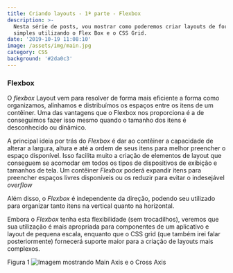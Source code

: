 ```yaml
---
title: Criando layouts - 1ª parte - Flexbox
description: >-
  Nesta série de posts, vou mostrar como poderemos criar layouts de forma
  simples utilizando o Flex Box e o CSS Grid.
date: '2019-10-19 11:08:10'
image: /assets/img/main.jpg
category: CSS
background: '#2da0c3'
---
```

### Flexbox

O _flexbox_ Layout vem para resolver de forma mais eficiente a forma como organizamos, alinhamos e distribuímos os espaços entre os itens de um contêiner. Uma das vantagens que o Flexbox nos proporciona é a de conseguimos fazer isso mesmo quando o tamanho dos itens é desconhecido ou dinâmico.

A principal ideia por trás do _Flexbox_ é dar ao contêiner a capacidade de alterar a largura, altura e até a ordem de seus itens para melhor preencher o espaço disponível. Isso facilita muito a criação de elementos de layout que conseguem se acomodar em todos os tipos de dispositivos de exibição e tamanhos de tela. Um contêiner _Flexbox_ poderá expandir itens para preencher espaços livres disponíveis ou os reduzir para evitar o indesejável _overflow_

Além disso, o _Flexbox_ é independente da direção, podendo seu utilizado para organizar tanto itens na vertical quanto na horizontal. 

Embora o _Flexbox_ tenha esta flexibilidade (sem trocadilhos), veremos que sua utilização é mais apropriada para componentes de um aplicativo e layout de pequena escala, enquanto que o CSS grid (que também irei falar posteriormente) fornecerá suporte maior para a criação de layouts mais complexos.


Figura 1
![Imagem mostrando Main Axis e o Cross Axis](/assets/img/grupo-3.jpg "Flex Box - Main Axis e Cross Axis")
